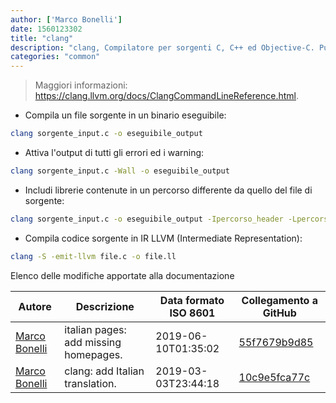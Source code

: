 ```yaml
---
author: ['Marco Bonelli']
date: 1560123302
title: "clang"
description: "clang, Compilatore per sorgenti C, C++ ed Objective-C. Può essere usato come alternativa a GCC."
categories: "common"
---
```

> Maggiori informazioni: <https://clang.llvm.org/docs/ClangCommandLineReference.html>.

- Compila un file sorgente in un binario eseguibile:

```bash
clang sorgente_input.c -o eseguibile_output
```

- Attiva l'output di tutti gli errori ed i warning:

```bash
clang sorgente_input.c -Wall -o eseguibile_output
```

- Includi librerie contenute in un percorso differente da quello del file di sorgente:

```bash
clang sorgente_input.c -o eseguibile_output -Ipercorso_header -Lpercorso_librerie -lnome_libreria
```

- Compila codice sorgente in IR LLVM (Intermediate Representation):

```bash
clang -S -emit-llvm file.c -o file.ll
```
Elenco delle modifiche apportate alla documentazione


Autore | Descrizione | Data formato ISO 8601 | Collegamento a GitHub
------|-----|-----|-----
[Marco Bonelli](mailto:marco@mebeim.net) | italian pages: add missing homepages. | 2019-06-10T01:35:02 | [55f7679b9d85](https://github.com/tldr-pages/tldr/commit/55f7679b9d85480f6c81738bd32c7901a1db36fe)
[Marco Bonelli](mailto:mb5.marcob@gmail.com) | clang: add Italian translation. | 2019-03-03T23:44:18 | [10c9e5fca77c](https://github.com/tldr-pages/tldr/commit/10c9e5fca77cefeef3664f052c126db69b4f8739)

